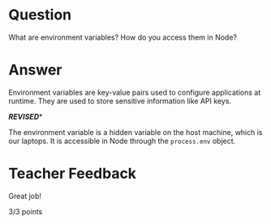 # Question

What are environment variables? How do you access them in Node?

# Answer
 Environment variables are key-value pairs used to configure applications at runtime. They are used to store sensitive information like API keys. 


***********REVISED************


The environment variable is a hidden variable on the host machine, which is our laptops. It is accessible in Node through the `process.env` object.


# Teacher Feedback

Great job! 

3/3 points
